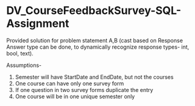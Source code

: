 # DV_CourseFeedbackSurvey-SQL-Assignment

Provided solution for problem statement A,B (cast based on Response Answer type can be done,  to dynamically recognize response types- int, bool, text).

Assumptions-
1. Semester will have StartDate and EndDate, but not the courses
2. One course can have only one survey form
3. If one question in two survey forms duplicate the entry
4. One course will be in one unique semester only
